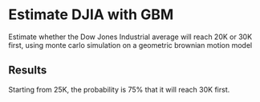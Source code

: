 # Estimate DJIA with GBM

Estimate whether the Dow Jones Industrial average will reach 20K or 30K first, using monte carlo simulation
on a geometric brownian motion model

## Results
Starting from 25K, the probability is 75% that it will reach 30K first.

